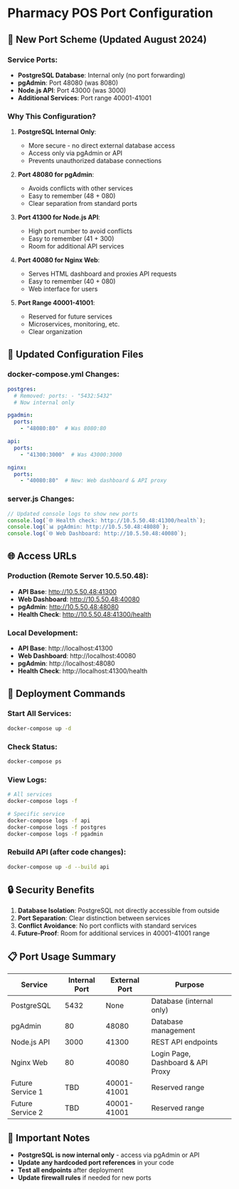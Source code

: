 # Pharmacy POS Port Configuration

## 🎯 **New Port Scheme (Updated August 2024)**

### **Service Ports:**
- **PostgreSQL Database**: Internal only (no port forwarding)
- **pgAdmin**: Port 48080 (was 8080)
- **Node.js API**: Port 43000 (was 3000)
- **Additional Services**: Port range 40001-41001

### **Why This Configuration?**

1. **PostgreSQL Internal Only**: 
   - More secure - no direct external database access
   - Access only via pgAdmin or API
   - Prevents unauthorized database connections

2. **Port 48080 for pgAdmin**:
   - Avoids conflicts with other services
   - Easy to remember (48 + 080)
   - Clear separation from standard ports

3. **Port 41300 for Node.js API**:
   - High port number to avoid conflicts
   - Easy to remember (41 + 300)
   - Room for additional API services

4. **Port 40080 for Nginx Web**:
   - Serves HTML dashboard and proxies API requests
   - Easy to remember (40 + 080)
   - Web interface for users

4. **Port Range 40001-41001**:
   - Reserved for future services
   - Microservices, monitoring, etc.
   - Clear organization

## 🔧 **Updated Configuration Files**

### **docker-compose.yml Changes:**
```yaml
postgres:
  # Removed: ports: - "5432:5432"
  # Now internal only

pgadmin:
  ports:
    - "48080:80"  # Was 8080:80

api:
  ports:
    - "41300:3000"  # Was 43000:3000

nginx:
  ports:
    - "40080:80"  # New: Web dashboard & API proxy
```

### **server.js Changes:**
```javascript
// Updated console logs to show new ports
console.log(`🌐 Health check: http://10.5.50.48:41300/health`);
console.log(`📊 pgAdmin: http://10.5.50.48:48080`);
console.log(`🌐 Web Dashboard: http://10.5.50.48:40080`);
```

## 🌐 **Access URLs**

### **Production (Remote Server 10.5.50.48):**
- **API Base**: http://10.5.50.48:41300
- **Web Dashboard**: http://10.5.50.48:40080
- **pgAdmin**: http://10.5.50.48:48080
- **Health Check**: http://10.5.50.48:41300/health

### **Local Development:**
- **API Base**: http://localhost:41300
- **Web Dashboard**: http://localhost:40080
- **pgAdmin**: http://localhost:48080
- **Health Check**: http://localhost:41300/health

## 🚀 **Deployment Commands**

### **Start All Services:**
```bash
docker-compose up -d
```

### **Check Status:**
```bash
docker-compose ps
```

### **View Logs:**
```bash
# All services
docker-compose logs -f

# Specific service
docker-compose logs -f api
docker-compose logs -f postgres
docker-compose logs -f pgadmin
```

### **Rebuild API (after code changes):**
```bash
docker-compose up -d --build api
```

## 🔒 **Security Benefits**

1. **Database Isolation**: PostgreSQL not directly accessible from outside
2. **Port Separation**: Clear distinction between services
3. **Conflict Avoidance**: No port conflicts with standard services
4. **Future-Proof**: Room for additional services in 40001-41001 range

## 📋 **Port Usage Summary**

| Service | Internal Port | External Port | Purpose |
|---------|---------------|---------------|---------|
| PostgreSQL | 5432 | None | Database (internal only) |
| pgAdmin | 80 | 48080 | Database management |
| Node.js API | 3000 | 41300 | REST API endpoints |
| Nginx Web | 80 | 40080 | Login Page, Dashboard & API Proxy |
| Future Service 1 | TBD | 40001-41001 | Reserved range |
| Future Service 2 | TBD | 40001-41001 | Reserved range |

## 🚨 **Important Notes**

- **PostgreSQL is now internal only** - access via pgAdmin or API
- **Update any hardcoded port references** in your code
- **Test all endpoints** after deployment
- **Update firewall rules** if needed for new ports
